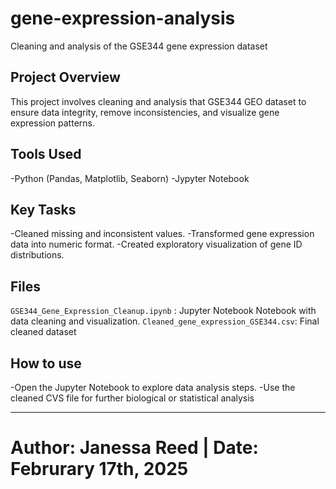 # gene-expression-analysis
Cleaning and analysis of the GSE344 gene expression dataset
## Project Overview
This project involves cleaning and analysis that GSE344 GEO dataset to ensure data integrity, remove inconsistencies, and visualize gene expression patterns. 

## Tools Used 
-Python (Pandas, Matplotlib, Seaborn)
-Jypyter Notebook

## Key Tasks
-Cleaned missing and inconsistent values. 
-Transformed gene expression data into numeric format. 
-Created exploratory visualization of gene ID distributions. 

## Files
`GSE344_Gene_Expression_Cleanup.ipynb` : Jupyter Notebook Notebook with data cleaning and visualization.
`Cleaned_gene_expression_GSE344.csv`: Final cleaned dataset

## How to use 
-Open the Jupyter Notebook to explore data analysis steps. 
-Use the cleaned CVS file for further biological or statistical analysis

---
# Author: Janessa Reed | Date: Februrary 17th, 2025
